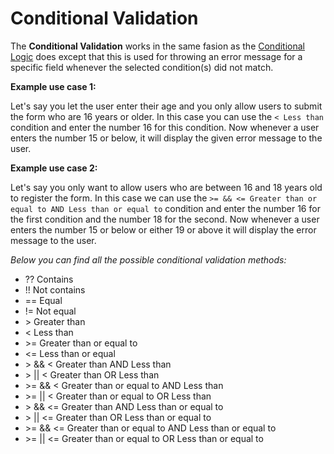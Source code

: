 # Conditional Validation

The **Conditional Validation** works in the same fasion as the [Conditional Logic](conditional-logic) does except that this is used for throwing an error message for a specific field whenever the selected condition(s) did not match.

**Example use case 1:**

Let's say you let the user enter their age and you only allow users to submit the form who are 16 years or older.
In this case you can use the `< Less than` condition and enter the number 16 for this condition.
Now whenever a user enters the number 15 or below, it will display the given error message to the user.

**Example use case 2:**

Let's say you only want to allow users who are between 16 and 18 years old to register the form.
In this case we can use the `>= && <= Greater than or equal to AND Less than or equal to` condition and enter the number 16 for the first condition and the number 18 for the second.
Now whenever a user enters the number 15 or below or either 19 or above it will display the error message to the user.

_Below you can find all the possible conditional validation methods:_

* ?? Contains
* !! Not contains
* == Equal
* != Not equal
* &gt; Greater than
* &lt;  Less than
* &gt;= Greater than or equal to
* &lt;= Less than or equal
* &gt; &amp;&amp; &lt; Greater than AND Less than
* &gt; || &lt; Greater than OR Less than
* &gt;= &amp;&amp; &lt; Greater than or equal to AND Less than
* &gt;= || &lt; Greater than or equal to OR Less than
* &gt; &amp;&amp; &lt;= Greater than AND Less than or equal to
* &gt; || &lt;= Greater than OR Less than or equal to
* &gt;= &amp;&amp; &lt;= Greater than or equal to AND Less than or equal to
* &gt;= || &lt;= Greater than or equal to OR Less than or equal to
